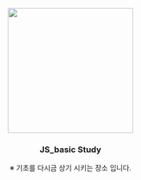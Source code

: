 <p align="center">
  <img src="https://user-images.githubusercontent.com/110442250/210147421-65aced33-38a7-4f6e-ae7b-10f0fb4e213c.jpg" height="250">
  <h3 align="center">JS_basic Study</h3>
  <p align="center">※ 기초를 다시금 상기 시키는 장소 입니다.<p>

  </p>
</p>


